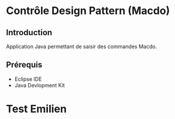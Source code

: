 # Contrôle Design Pattern (Macdo)

## Introduction
Application Java permettant de saisir des commandes Macdo.

## Prérequis
* Eclipse IDE
* Java Devlopment Kit

# Test Emilien
